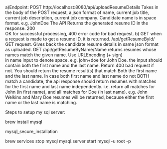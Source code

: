 a)Endpoint: 
POST http://localhost:8080/api/uploadResumeDetails 
Takes in the body of the POST request, a json format of name, current job title, current job  description, current job company. Candidate name is in <first name> space <last name>  format. e.g. John<space>Doe 
The API Returns the generated resume ID in the response. 200  
OK for successful processing, 400 error code for bad request. 
b) GET 
when a request is made to get a resume ID, it is returned. 
/api/getResumeById/<ID> 
GET request.
Gives back the candidate resume details in same json format  
as uploaded. 
GET 
/api/getResumeByName/Name returns resumes whose  
names match the given name. Use URLEncoding (+ sign)  
in name input to denote space. 
e.g. john+doe for John Doe. 
the input should contain both the first name and the last name. Return 400 bad  request if not. 
You should return the resume result(s) that match Both the first name and the last name. 
In case both first name and last name do not BOTH match a candidate, the api response should return resumes with matches for the first name and last name independently. i.e. return  all matches for John (in first name), and all matches for Doe (in last name). 
e.g. John Welkins and Mary Doe resumes will be returned, because either the first name or the  last name is matching. 




Steps to setup my sql server:



brew install mysql
<!-- We've installed your MySQL database without a root password. To secure it run:
    mysql_secure_installation

MySQL is configured to only allow connections from localhost by default

To connect run:
    mysql -uroot

To restart mysql after an upgrade:
  brew services restart mysql
Or, if you don't want/need a background service you can just run:
  /usr/local/opt/mysql/bin/mysqld_safe --datadir=/usr/local/var/mysql -->

mysql_secure_installation
<!-- Securing the MySQL server deployment.

Connecting to MySQL using a blank password.

VALIDATE PASSWORD COMPONENT can be used to test passwords
and improve security. It checks the strength of password
and allows the users to set only those passwords which are
secure enough. Would you like to setup VALIDATE PASSWORD component?

Press y|Y for Yes, any other key for No: y

There are three levels of password validation policy:

LOW    Length >= 8
MEDIUM Length >= 8, numeric, mixed case, and special characters
STRONG Length >= 8, numeric, mixed case, special characters and dictionary                  file

Please enter 0 = LOW, 1 = MEDIUM and 2 = STRONG: 0
Please set the password for root here.

New password: 

Re-enter new password: 

Estimated strength of the password: 50 
Do you wish to continue with the password provided?(Press y|Y for Yes, any other key for No) : y
By default, a MySQL installation has an anonymous user,
allowing anyone to log into MySQL without having to have
a user account created for them. This is intended only for
testing, and to make the installation go a bit smoother.
You should remove them before moving into a production
environment.

Remove anonymous users? (Press y|Y for Yes, any other key for No) : y
Success.


Normally, root should only be allowed to connect from
'localhost'. This ensures that someone cannot guess at
the root password from the network.

Disallow root login remotely? (Press y|Y for Yes, any other key for No) : y
Success.

By default, MySQL comes with a database named 'test' that
anyone can access. This is also intended only for testing,
and should be removed before moving into a production
environment.


Remove test database and access to it? (Press y|Y for Yes, any other key for No) : y
 - Dropping test database...
Success.

 - Removing privileges on test database...
Success.

Reloading the privilege tables will ensure that all changes
made so far will take effect immediately.

Reload privilege tables now? (Press y|Y for Yes, any other key for No) : y
Success.

All done! -->

brew services stop mysql
mysql.server start
mysql -u root -p
<!-- Enter password: 
Welcome to the MySQL monitor.  Commands end with ; or \g.
Your MySQL connection id is 8
Server version: 8.0.28 Homebrew

Copyright (c) 2000, 2022, Oracle and/or its affiliates.

Oracle is a registered trademark of Oracle Corporation and/or its
affiliates. Other names may be trademarks of their respective
owners.

Type 'help;' or '\h' for help. Type '\c' to clear the current input statement. -->
